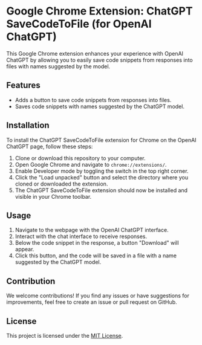 # Google Chrome Extension: ChatGPT SaveCodeToFile (for OpenAI ChatGPT)

This Google Chrome extension enhances your experience with OpenAI ChatGPT by allowing you to easily save code snippets from responses into files with names suggested by the model.

## Features

- Adds a button to save code snippets from responses into files.
- Saves code snippets with names suggested by the ChatGPT model.

## Installation

To install the ChatGPT SaveCodeToFile extension for Chrome on the OpenAI ChatGPT page, follow these steps:

1. Clone or download this repository to your computer.
2. Open Google Chrome and navigate to `chrome://extensions/`.
3. Enable Developer mode by toggling the switch in the top right corner.
4. Click the "Load unpacked" button and select the directory where you cloned or downloaded the extension.
5. The ChatGPT SaveCodeToFile extension should now be installed and visible in your Chrome toolbar.

## Usage

1. Navigate to the webpage with the OpenAI ChatGPT interface.
2. Interact with the chat interface to receive responses.
3. Below the code snippet in the response, a button "Download" will appear.
4. Click this button, and the code will be saved in a file with a name suggested by the ChatGPT model.

## Contribution

We welcome contributions! If you find any issues or have suggestions for improvements, feel free to create an issue or pull request on GitHub.

## License

This project is licensed under the [MIT License](LICENSE).

